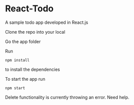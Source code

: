 # React-Todo
A sample todo app developed in React.js

Clone the repo into your local



Go the app folder




Run 



    npm install 



to install the dependencies




To start the app run




    npm start



Delete functionality is currently throwing an error. Need help.
